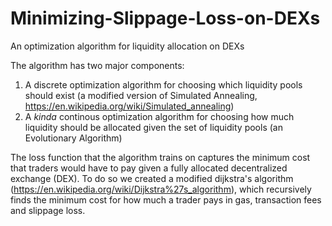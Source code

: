 # Minimizing-Slippage-Loss-on-DEXs
An optimization algorithm for liquidity allocation on DEXs


The algorithm has two major components:

1) A discrete optimization algorithm for choosing which liquidity pools should exist (a modified version of Simulated Annealing, https://en.wikipedia.org/wiki/Simulated_annealing)
2) A *kinda* continous optimization algorithm for choosing how much liquidity should be allocated given the set of liquidity pools (an Evolutionary Algorithm)

The loss function that the algorithm trains on captures the minimum cost that traders would have to pay given a fully allocated decentralized exchange (DEX).
To do so we created a modified dijkstra's algorithm (https://en.wikipedia.org/wiki/Dijkstra%27s_algorithm), which recursively finds the minimum cost for how much a trader pays in gas, transaction fees and slippage loss.
